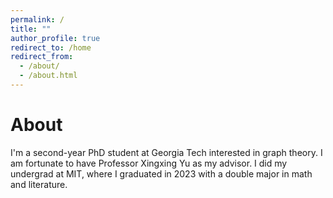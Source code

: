 ```yaml
---
permalink: /
title: ""
author_profile: true
redirect_to: /home
redirect_from: 
  - /about/
  - /about.html
---
```


About
======
I'm a second-year PhD student at Georgia Tech interested in graph theory. I am fortunate to have Professor Xingxing Yu as my advisor. I did my undergrad at MIT, where I graduated in 2023 with a double major in math and literature.

